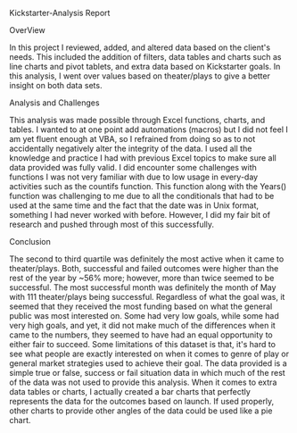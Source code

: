 Kickstarter-Analysis Report

OverView

In this project I reviewed, added, and altered data based on the client's needs. This included the addition of filters, data tables and charts such as line charts and pivot tablets, and extra data based on Kickstarter goals. In this analysis, I went over values based on theater/plays to give a better insight on both data sets. 

Analysis and Challenges

This analysis was made possible through Excel functions, charts, and tables. I wanted to at one point add automations (macros) but I did not feel I am yet fluent enough at VBA, so I refrained from doing so as to not accidentally negatively alter the integrity of the data. I used all the knowledge and practice I had with previous Excel topics to make sure all data provided was fully valid. I did encounter some challenges with functions I was not very familiar with due to low usage in every-day activities such as the countifs function. This function along with the Years() function was challenging to me due to all the conditionals that had to be used at the same time and the fact that the date was in Unix format, something I had never worked with before. However, I did my fair bit of research and pushed through most of this successfully. 

Conclusion

The second to third quartile was definitely the most active when it came to theater/plays. Both, successful and failed outcomes were higher than the rest of the year by ~56% more; however, more than twice seemed to be successful. The most successful month was definitely the month of May with 111 theater/plays being successful. Regardless of what the goal was, it seemed that they received the most funding based on what the general public was most interested on. Some had very low goals, while some had very high goals, and yet, it did not make much of the differences when it came to the numbers, they seemed to have had an equal opportunity to either fair to succeed. Some limitations of this dataset is that, it's hard to see what people are exactly interested on when it comes to genre of play or general market strategies used to achieve their goal. The data provided is a simple true or false, success or fail situation data in which much of the rest of the data was not used to provide this analysis. When it comes to extra data tables or charts, I actually created a bar charts that perfectly represents the data for the outcomes based on launch. If used properly, other charts to provide other angles of the data could be used like a pie chart. 




